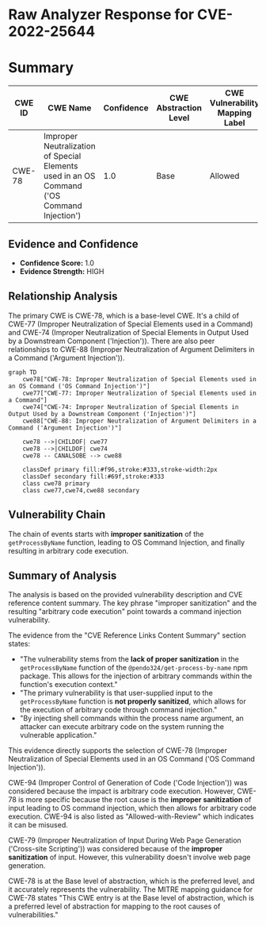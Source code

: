 # Raw Analyzer Response for CVE-2022-25644

# Summary

| CWE ID | CWE Name | Confidence | CWE Abstraction Level | CWE Vulnerability Mapping Label | CWE-Vulnerability Mapping Notes |
|---|---|---|---|---|---|
| CWE-78 | Improper Neutralization of Special Elements used in an OS Command ('OS Command Injection') | 1.0 | Base | Allowed | Primary CWE |

## Evidence and Confidence

*   **Confidence Score:** 1.0
*   **Evidence Strength:** HIGH

## Relationship Analysis
The primary CWE is CWE-78, which is a base-level CWE. It's a child of CWE-77 (Improper Neutralization of Special Elements used in a Command) and CWE-74 (Improper Neutralization of Special Elements in Output Used by a Downstream Component ('Injection')). There are also peer relationships to CWE-88 (Improper Neutralization of Argument Delimiters in a Command ('Argument Injection')).

```mermaid
graph TD
    cwe78["CWE-78: Improper Neutralization of Special Elements used in an OS Command ('OS Command Injection')"]
    cwe77["CWE-77: Improper Neutralization of Special Elements used in a Command"]
    cwe74["CWE-74: Improper Neutralization of Special Elements in Output Used by a Downstream Component ('Injection')"]
    cwe88["CWE-88: Improper Neutralization of Argument Delimiters in a Command ('Argument Injection')"]

    cwe78 -->|CHILDOF| cwe77
    cwe78 -->|CHILDOF| cwe74
    cwe78 -- CANALSOBE --> cwe88
    
    classDef primary fill:#f96,stroke:#333,stroke-width:2px
    classDef secondary fill:#69f,stroke:#333
    class cwe78 primary
    class cwe77,cwe74,cwe88 secondary
```

## Vulnerability Chain
The chain of events starts with **improper sanitization** of the `getProcessByName` function, leading to OS Command Injection, and finally resulting in arbitrary code execution.

## Summary of Analysis
The analysis is based on the provided vulnerability description and CVE reference content summary. The key phrase "improper sanitization" and the resulting "arbitrary code execution" point towards a command injection vulnerability.

The evidence from the "CVE Reference Links Content Summary" section states:

*   "The vulnerability stems from the **lack of proper sanitization** in the `getProcessByName` function of the `@pendo324/get-process-by-name` npm package. This allows for the injection of arbitrary commands within the function's execution context."
*   "The primary vulnerability is that user-supplied input to the `getProcessByName` function is **not properly sanitized**, which allows for the execution of arbitrary code through command injection."
*   "By injecting shell commands within the process name argument, an attacker can execute arbitrary code on the system running the vulnerable application."

This evidence directly supports the selection of CWE-78 (Improper Neutralization of Special Elements used in an OS Command ('OS Command Injection')).

CWE-94 (Improper Control of Generation of Code ('Code Injection')) was considered because the impact is arbitrary code execution. However, CWE-78 is more specific because the root cause is the **improper sanitization** of input leading to OS command injection, which then allows for arbitrary code execution. CWE-94 is also listed as "Allowed-with-Review" which indicates it can be misused.

CWE-79 (Improper Neutralization of Input During Web Page Generation ('Cross-site Scripting')) was considered because of the **improper sanitization** of input. However, this vulnerability doesn't involve web page generation.

CWE-78 is at the Base level of abstraction, which is the preferred level, and it accurately represents the vulnerability. The MITRE mapping guidance for CWE-78 states "This CWE entry is at the Base level of abstraction, which is a preferred level of abstraction for mapping to the root causes of vulnerabilities."